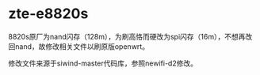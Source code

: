 # zte-e8820s
8820s原厂为nand闪存（128m），为刷高恪而硬改为spi闪存（16m），不想再改回nand，故修改相关文件以刷原版openwrt。

修改文件来源于siwind-master代码库，参照newifi-d2修改。
